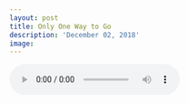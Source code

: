 ```yaml
---
layout: post
title: Only One Way to Go
description: 'December 02, 2018'
image:
---
```


<audio controls>
  <source src="http://docs.google.com/uc?export=open&id=12HphMKzqdwJepx0k1QLMD8tXf2eWrdgr" type="audio/mp3">
Your browser does not support the audio element.
</audio>
